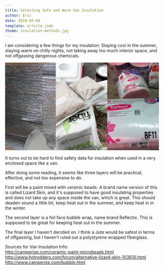 ```yaml
---
title: Selecting Safe and Warm Van Insulation
author: Eric
date: 2010-05-04
template: article.jade
thumb: insulation-methods.jpg
---
```


I am considering a few things for my insulation:
Staying cool in the summer, staying warm on chilly nights, not taking away too much interior space, and not offgassing dangerous chemicals.

<span class="more"></span>

![Insulation types](insulation-methods.jpg)

It turns out to be hard to find safety data for insulation when used in a very enclosed space like a van.

After doing some reading, it seems like three layers will be practical, effective, and not too expensive to do.

First will be a paint mixed with ceramic beads. A brand name version of this is called Lizard Skin, and it's supposed to have good insulating properties and does not take up any space inside the van, which is great. This should deaden sound a little bit, keep heat out in the summer, and keep heat in in the winter.

The second layer is a foil face bubble wrap, name brand Reflectix. This is supposed to be great for keeping heat out in the summer.

The final layer I haven't decided on. I think a Jute would be safest in terms of offgassing, but I haven't ruled out a polystyrene wrapped fiberglass.

Sources for Van Insulation Info:  
<http://camperize.com/ceramic-paint-microbeads.html>  
[http://www.hotrodders.com/forum/alternative-lizard-skin-103610.html  
<http://www.camperize.com/bubble.html>](http://www.camperize.com/bubble.html)
